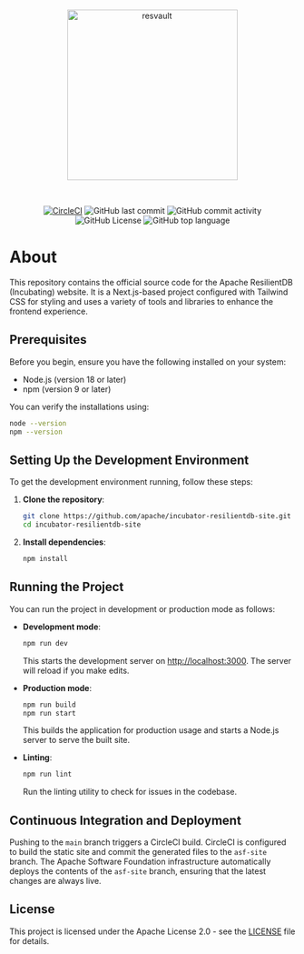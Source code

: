 <div align="center">
  <br />
  <p>
    <a href="https://resilientdb.com"><img src="https://i.imgur.com/s4089K7.png" width="300" alt="resvault" /></a>
  </p>
  <br />

  [![CircleCI](https://dl.circleci.com/status-badge/img/circleci/BFRoPNLWzXBpf5RZo1KKh7/RZ7Ks3aiKAZwQ8ofm6fer/tree/circleci-project-setup.svg?style=svg)](https://dl.circleci.com/status-badge/redirect/circleci/BFRoPNLWzXBpf5RZo1KKh7/RZ7Ks3aiKAZwQ8ofm6fer/tree/circleci-project-setup)
  ![GitHub last commit](https://img.shields.io/github/last-commit/apache/incubator-resilientdb-site)
  ![GitHub commit activity](https://img.shields.io/github/commit-activity/w/apache/incubator-resilientdb-site)
  ![GitHub License](https://img.shields.io/github/license/apache/incubator-resilientdb-site)
  ![GitHub top language](https://img.shields.io/github/languages/top/apache/incubator-resilientdb-site)
</div>

# About
This repository contains the official source code for the Apache ResilientDB (Incubating) website. It is a Next.js-based project configured with Tailwind CSS for styling and uses a variety of tools and libraries to enhance the frontend experience.

## Prerequisites

Before you begin, ensure you have the following installed on your system:
- Node.js (version 18 or later)
- npm (version 9 or later)

You can verify the installations using:
```bash
node --version
npm --version
```

## Setting Up the Development Environment

To get the development environment running, follow these steps:

1. **Clone the repository**:
    ```bash
    git clone https://github.com/apache/incubator-resilientdb-site.git
    cd incubator-resilientdb-site
    ```

2. **Install dependencies**:
    ```bash
    npm install
    ```

## Running the Project

You can run the project in development or production mode as follows:

- **Development mode**:
  ```bash
  npm run dev
  ```
  This starts the development server on [http://localhost:3000](http://localhost:3000). The server will reload if you make edits.

- **Production mode**:
  ```bash
  npm run build
  npm run start
  ```
  This builds the application for production usage and starts a Node.js server to serve the built site.

- **Linting**:
  ```bash
  npm run lint
  ```
  Run the linting utility to check for issues in the codebase.

## Continuous Integration and Deployment

Pushing to the `main` branch triggers a CircleCI build. CircleCI is configured to build the static site and commit the generated files to the `asf-site` branch. The Apache Software Foundation infrastructure automatically deploys the contents of the `asf-site` branch, ensuring that the latest changes are always live.

## License

This project is licensed under the Apache License 2.0 - see the [LICENSE](https://github.com/apache/incubator-resilientdb-site/blob/master/LICENSE) file for details.
